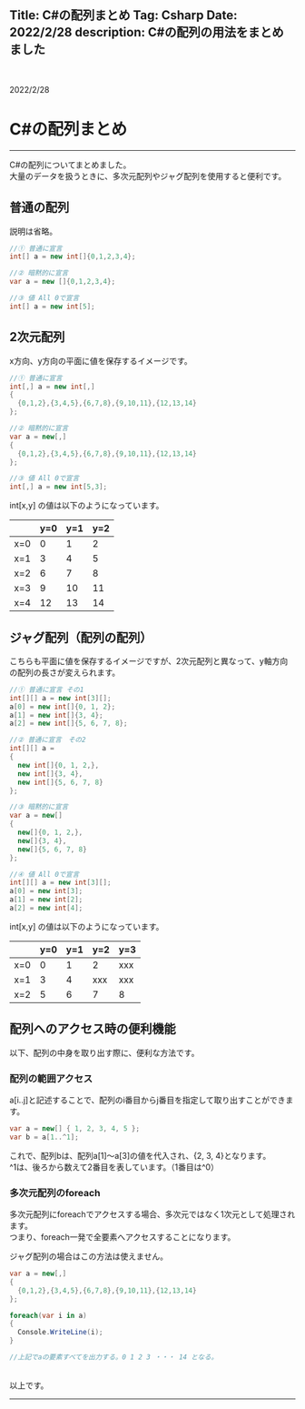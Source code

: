 Title: C#の配列まとめ
Tag: Csharp
Date: 2022/2/28
description: C#の配列の用法をまとめました
---

<br>

2022/2/28

# C#の配列まとめ

---

C#の配列についてまとめました。  
大量のデータを扱うときに、多次元配列やジャグ配列を使用すると便利です。  

## 普通の配列

説明は省略。  

```C#
//① 普通に宣言
int[] a = new int[]{0,1,2,3,4};

//② 暗黙的に宣言
var a = new []{0,1,2,3,4};

//③ 値 All 0で宣言
int[] a = new int[5];
```

## 2次元配列

x方向、y方向の平面に値を保存するイメージです。  

```C#
//① 普通に宣言
int[,] a = new int[,]
{
  {0,1,2},{3,4,5},{6,7,8},{9,10,11},{12,13,14}
};

//② 暗黙的に宣言
var a = new[,]
{
  {0,1,2},{3,4,5},{6,7,8},{9,10,11},{12,13,14}
};

//③ 値 All 0で宣言
int[,] a = new int[5,3];
```

int[x,y] の値は以下のようになっています。  

|     | y=0 | y=1 | y=2 |
| --- | --- | --- | --- |
| x=0 |  0  |  1  |  2  |
| x=1 |  3  |  4  |  5  |
| x=2 |  6  |  7  |  8  |
| x=3 |  9  |  10 |  11 |
| x=4 |  12 |  13 |  14 |


## ジャグ配列（配列の配列）

こちらも平面に値を保存するイメージですが、2次元配列と異なって、y軸方向の配列の長さが変えられます。  

```C#
//① 普通に宣言 その1
int[][] a = new int[3][];
a[0] = new int[]{0, 1, 2};
a[1] = new int[]{3, 4};
a[2] = new int[]{5, 6, 7, 8};

//② 普通に宣言　その2
int[][] a = 
{
  new int[]{0, 1, 2,},
  new int[]{3, 4},
  new int[]{5, 6, 7, 8}
};

//③ 暗黙的に宣言
var a = new[]
{
  new[]{0, 1, 2,},
  new[]{3, 4},
  new[]{5, 6, 7, 8}
};

//④ 値 All 0で宣言
int[][] a = new int[3][];
a[0] = new int[3];
a[1] = new int[2];
a[2] = new int[4];
```

int[x,y] の値は以下のようになっています。  

|     | y=0 | y=1 | y=2 | y=3 |
| --- | --- | --- | --- | --- |
| x=0 |  0  |  1  |  2  | xxx |
| x=1 |  3  |  4  | xxx | xxx |
| x=2 |  5  |  6  |  7  |  8  |

## 配列へのアクセス時の便利機能

以下、配列の中身を取り出す際に、便利な方法です。  


### 配列の範囲アクセス
a[i..j]と記述することで、配列のi番目からj番目を指定して取り出すことができます。  

```C#
var a = new[] { 1, 2, 3, 4, 5 };
var b = a[1..^1];
 ```

これで、配列bは、配列a[1]～a[3]の値を代入され、{2, 3, 4}となります。  
\^1は、後ろから数えて2番目を表しています。（1番目は\^0）  


### 多次元配列のforeach

多次元配列にforeachでアクセスする場合、多次元ではなく1次元として処理されます。  
つまり、foreach一発で全要素へアクセスすることになります。  

ジャグ配列の場合はこの方法は使えません。  

```C#
var a = new[,]
{
  {0,1,2},{3,4,5},{6,7,8},{9,10,11},{12,13,14}
};

foreach(var i in a)
{
  Console.WriteLine(i);
}

//上記でaの要素すべてを出力する。0 1 2 3 ・・・ 14 となる。
```



<br>
以上です。  
<br>

---
